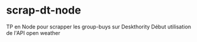 # scrap-dt-node
TP en Node pour scrapper les group-buys sur Deskthority
Début utilisation de l'API open weather
